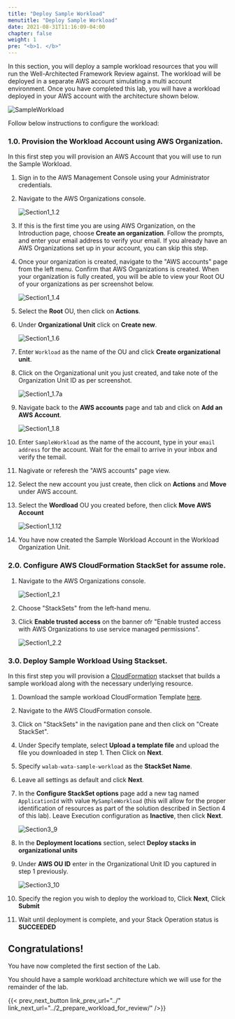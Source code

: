 ```yaml
---
title: "Deploy Sample Workload"
menutitle: "Deploy Sample Workload"
date: 2021-08-31T11:16:09-04:00
chapter: false
weight: 1
pre: "<b>1. </b>"
---
```



In this section, you will deploy a sample workload resources that you will run the Well-Architected Framework Review against.
The workload will be deployed in a separate AWS account simulating a multi account environment.  Once you have completed this lab, you will have a workload deployed in your AWS account with the architecture shown below.

![SampleWorkload](/watool/200_Accelerating_Well_Architected_Framework_Reviews_using_integrated_AWS_Trusted_Advisor_insights/Images/section1_sample_workload_architecture_before.png)


Follow below instructions to configure the workload:

### 1.0. Provision the Workload Account using AWS Organization.

In this first step you will provision an AWS Account that you will use to run the Sample Workload.

1. Sign in to the AWS Management Console using your Administrator credentials.
2. Navigate to the AWS Organizations console.

    ![Section1_1.2](/watool/200_Accelerating_Well_Architected_Framework_Reviews_using_integrated_AWS_Trusted_Advisor_insights/Images/section1_1.2.png)

3. If this is the first time you are using AWS Organization, on the Introduction page, choose **Create an organization**. 
   Follow the prompts, and enter your email address to verify your email. 
   If you already have an AWS Organizations set up in your account, you can skip this step.

4. Once your organization is created, navigate to the "AWS accounts" page from the left menu. Confirm that AWS Organizations is created. 
   When your organization is fully created, you will be able to view your Root OU of your organizations as per screenshot below.

    ![Section1_1.4](/watool/200_Accelerating_Well_Architected_Framework_Reviews_using_integrated_AWS_Trusted_Advisor_insights/Images/section1_1.4.png)

5. Select the **Root** OU, then click on **Actions**.
6. Under **Organizational Unit** click on **Create new**.

    ![Section1_1.6](/watool/200_Accelerating_Well_Architected_Framework_Reviews_using_integrated_AWS_Trusted_Advisor_insights/Images/section1_1.6.png)

7. Enter `Workload` as the name of the OU and click **Create organizational unit**.

8. Click on the Organizational unit you just created, and take note of the Organization Unit ID as per screenshot.

    ![Section1_1.7a](/watool/200_Accelerating_Well_Architected_Framework_Reviews_using_integrated_AWS_Trusted_Advisor_insights/Images/section1_1.7a.png)

9. Navigate back to the **AWS accounts** page and  tab and click on **Add an AWS Account**.

    ![Section1_1.8](/watool/200_Accelerating_Well_Architected_Framework_Reviews_using_integrated_AWS_Trusted_Advisor_insights/Images/section1_1.8.png)

10. Enter `SampleWorkload` as the name of the account, type in your `email address` for the account.
   Wait for the email to arrive in your inbox and verify the temail.

11. Nagivate or referesh the "AWS accounts" page view.
12. Select the new account you just create, then click on **Actions** and **Move** under AWS account.
13. Select the **Wordload** OU you created before, then click **Move AWS Account**

    ![Section1_1.12](/watool/200_Accelerating_Well_Architected_Framework_Reviews_using_integrated_AWS_Trusted_Advisor_insights/Images/section1_1.12.png)

14. You have now created the Sample Workload Account in the Workload Organization Unit.



### 2.0. Configure AWS CloudFormation StackSet for assume role.

1.  Navigate to the AWS Organizations console.
    
    ![Section1_2.1](/watool/200_Accelerating_Well_Architected_Framework_Reviews_using_integrated_AWS_Trusted_Advisor_insights/Images/section1_2.1.png)

2.  Choose "StackSets" from the left-hand menu.

3.  Click **Enable trusted access** on the banner ofr "Enable trusted access with AWS Organizations to use service managed permissions".

    ![Section1_2.2](/watool/200_Accelerating_Well_Architected_Framework_Reviews_using_integrated_AWS_Trusted_Advisor_insights/Images/section1_2.2.png)

### 3.0. Deploy Sample Workload Using Stackset.

In this first step you will provision a [CloudFormation](https://aws.amazon.com/cloudformation/) stackset that builds a sample workload along with the necessary underlying resource. 

1. Download the sample workload CloudFormation Template [here](https://raw.githubusercontent.com/sssalim-aws/aws-well-architected-labs/L200_WAFR_Acceleration/static/watool/200_Accelerating_Well_Architected_Framework_Reviews_using_integrated_AWS_Trusted_Advisor_insights/Code/sample_workload_environment.yaml).

2. Navigate to the AWS CloudFormation console.

3. Click on "StackSets" in the navigation pane and then click on "Create StackSet".

4. Under Specify template, select **Upload a template file** and upload the file you downloaded in step 1. Then Click on **Next**.

5. Specify `walab-wata-sample-workload` as the **StackSet Name**.

6. Leave all settings as default and click **Next**.

7. In the **Configure StackSet options** page add a new tag named ``ApplicationId`` with value ``MySampleWorkload`` (this will allow for the proper identification of resources as part of the solution described in Section 4 of this lab). Leave Execution configuration as **Inactive**, then click **Next**.

    ![Section3_9](/watool/200_Accelerating_Well_Architected_Framework_Reviews_using_integrated_AWS_Trusted_Advisor_insights/Images/section3_9.png)

8. In the **Deployment locations** section, select **Deploy stacks in organizational units** 

9. Under **AWS OU ID** enter in the Organizational Unit ID you captured in step 1 previously.

    ![Section3_10](/watool/200_Accelerating_Well_Architected_Framework_Reviews_using_integrated_AWS_Trusted_Advisor_insights/Images/section3_10.png)

10. Specify the region you wish to deploy the workload to, Click **Next**, Click **Submit**

11. Wait until deployment is complete, and your Stack Operation status is **SUCCEEDED**



## Congratulations! 

You have now completed the first section of the Lab.

You should have a sample workload architecture which we will use for the remainder of the lab.

{{< prev_next_button link_prev_url="../" link_next_url="../2_prepare_workload_for_review/" />}}
